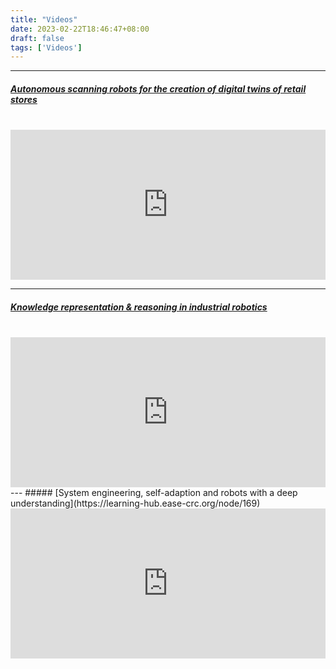 ```yaml
---
title: "Videos"
date: 2023-02-22T18:46:47+08:00
draft: false
tags: ['Videos']
---
```

---
<!-- <h4><a href="https://learning-hub.ease-crc.org/node/171" target="_blank">Autonomous scanning robots for the creation of digital twins of retail storess</a></h4> -->
##### [Autonomous scanning robots for the creation of digital twins of retail stores](https://learning-hub.ease-crc.org/node/171)
<br/>
<iframe width="100%" height="240" src="https://www.youtube.com/embed/OSU8Sq--ZPg" title="YouTube video player" frameborder="0" allow="accelerometer; autoplay; clipboard-write; encrypted-media; gyroscope; picture-in-picture; web-share" allowfullscreen></iframe>

---

##### [Knowledge representation & reasoning in industrial robotics](https://learning-hub.ease-crc.org/node/170)
<br/>
<iframe width="100%" height="240" src="https://www.youtube.com/embed/7oP4aU44jic" title="YouTube video player" frameborder="0" allow="accelerometer; autoplay; clipboard-write; encrypted-media; gyroscope; picture-in-picture; web-share" allowfullscreen></iframe>
<!--more-->
---
##### [System engineering, self-adaption and robots with a deep understanding](https://learning-hub.ease-crc.org/node/169)

<iframe width="100%" height="240" src="https://www.youtube.com/embed/-JIyqPwE4eM" title="YouTube video player" frameborder="0" allow="accelerometer; autoplay; clipboard-write; encrypted-media; gyroscope; picture-in-picture; web-share" allowfullscreen></iframe>


